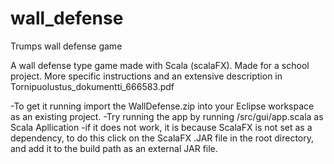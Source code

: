 # wall_defense
Trumps wall defense game 

A wall defense type game made with Scala (scalaFX). Made for a school project. More specific instructions and an extensive description in Tornipuolustus_dokumentti_666583.pdf

-To get it running import the WallDefense.zip into your Eclipse workspace as an existing project.
-Try running the app by running /src/gui/app.scala as Scala Apllication
-if it does not work, it is because ScalaFX is not set as a dependency, to do this
click on the ScalaFX .JAR file in the root directory, and add it to the build path as an external JAR file. 
